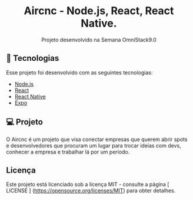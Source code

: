<h1 align = "center">
  Aircnc - Node.js, React, React Native.
</h1>

<p align = "center"> Projeto desenvolvido na Semana OmniStack9.0 </p>

## :rocket: Tecnologias

Esse projeto foi desenvolvido com as seguintes tecnologias:

- [Node.js](https://nodejs.org/en/)
- [React](https://reactjs.org)
- [React Native](https://facebook.github.io/react-native/)
- [Expo](https://expo.io/)

## 💻 Projeto

O Aircnc é um projeto que visa conectar empresas que querem abrir spots e desenvolvedores que procuram um lugar para trocar ideias com devs, conhecer a empresa e trabalhar lá por um período.

##  Licença

Este projeto está licenciado sob a licença MIT - consulte a página [ LICENSE ] (https://opensource.org/licenses/MIT) para obter detalhes.